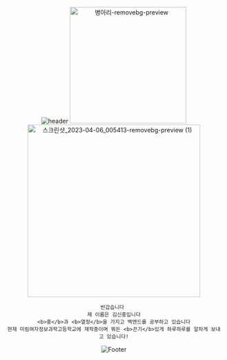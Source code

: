 <div align="center">
 
![header](https://capsule-render.vercel.app/api?type=egg&color=FFFF00&height=200&text=Hello,%20I'm%20SinHeung✌🏻%20&fontSize=60&animation=blinking) 
<img width="270" alt="병아리-removebg-preview" src="https://user-images.githubusercontent.com/80873447/191020390-9b0f76d7-28fe-4582-acf4-953cc438dc10.png">
<img width="400" alt="스크린샷_2023-04-06_005413-removebg-preview (1)" src="https://user-images.githubusercontent.com/80873447/230136406-dd998167-c118-46f8-8586-7b3024f6c8e8.png">
 
```
반갑습니다 
제 이름은 김신흥입니다
<b>흥</b>과 <b>열정</b>을 가지고 백엔드를 공부하고 있습니다
현재 미림여자정보과학고등학교에 재학중이며 뭐든 <b>끈기</b>있게 하루하루를 알차게 보내고 있습니다!
``` 
![Footer](https://capsule-render.vercel.app/api?type=egg&color=FFFF00&height=200&section=footer)
</div>






